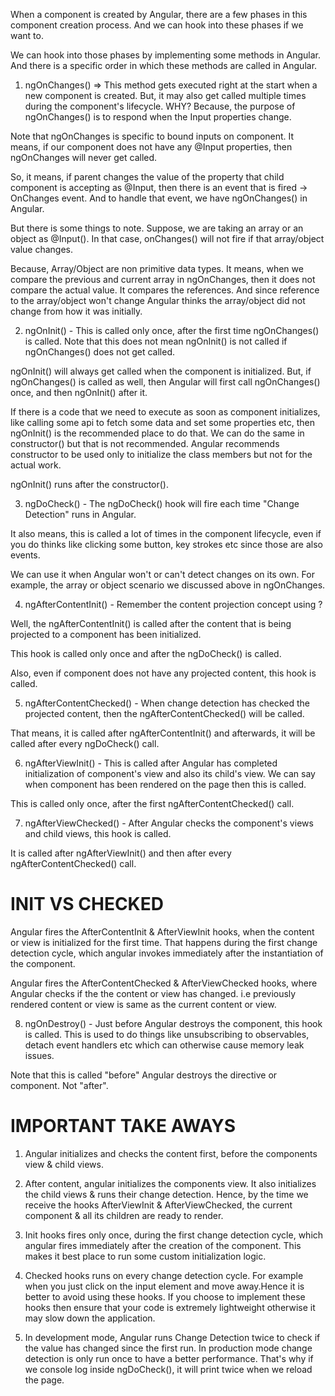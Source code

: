 When a component is created by Angular, there are a few phases in this component creation process. And we can hook into these phases if we want to.

We can hook into those phases by implementing some methods in Angular. And there is a specific order in which these methods are called in Angular.

1. ngOnChanges() => This method gets executed right at the start when a new component is created. But, it may also get called multiple times during the component's lifecycle. WHY? Because, the purpose of ngOnChanges() is to respond when the Input properties change. 

Note that ngOnChanges is specific to bound inputs on component. It means, if our component does not have any @Input properties, then ngOnChanges will never get called.

So, it means, if parent changes the value of the property that child component is accepting as @Input, then there is an event that is fired -> OnChanges event. And to handle that event, we have ngOnChanges() in Angular.

But there is some things to note. Suppose, we are taking an array or an object as @Input(). In that case, onChanges() will not fire if that array/object value changes.

Because, Array/Object are non primitive data types. It means, when we compare the previous and current array in ngOnChanges, then it does not compare the actual value. It compares the references. And since reference to the array/object won't change Angular thinks the array/object did not change from how it was initially.

2. ngOnInit() - This is called only once, after the first time ngOnChanges() is called. Note that this does not mean ngOnInit() is not called if ngOnChanges() does not get called.

ngOnInit() will always get called when the component is initialized. But, if ngOnChanges() is called as well, then Angular will first call ngOnChanges() once, and then ngOnInit() after it.

If there is a code that we need to execute as soon as component initializes, like calling some api to fetch some data and set some properties etc, then ngOnInit() is the recommended place to do that. We can do the same in constructor() but that is not recommended. Angular recommends constructor to be used only to initialize the class members but not for the actual work.

ngOnInit() runs after the constructor().

3. ngDoCheck() -  The ngDoCheck() hook will fire each time "Change Detection" runs in Angular.

It also means, this is called a lot of times in the component lifecycle, even if you do thinks like clicking some button, key strokes etc since those are also events.

We can use it when Angular won't or can't detect changes on its own. For example, the array or object scenario we discussed above in ngOnChanges.

4. ngAfterContentInit() - Remember the content projection concept using <ng-content> ? 

Well, the ngAfterContentInit() is called after the content that is being projected to a component has been initialized.

This hook is called only once and after the ngDoCheck() is called.

Also, even if component does not have any projected content, this hook is called.

5. ngAfterContentChecked() - When change detection has checked the projected content, then the ngAfterContentChecked() will be called.

That means, it is called after ngAfterContentInit() and afterwards,  it will be called after every ngDoCheck() call.

6. ngAfterViewInit() - This is called after Angular has completed initialization of component's view and also its child's view. We can say when component has been rendered on the page then this is called.

This is called only once, after the first ngAfterContentChecked() call.

7. ngAfterViewChecked() - After Angular checks the component's views and child views, this hook is called.

It is called after ngAfterViewInit() and then after every ngAfterContentChecked() call.

# INIT VS CHECKED

Angular fires the AfterContentInit & AfterViewInit hooks, when the content or view is initialized for the first time. That happens during the first change detection cycle, which angular invokes immediately after the instantiation of the component.

Angular fires the AfterContentChecked & AfterViewChecked hooks, where Angular checks if the the content or view has changed. i.e previously rendered content or view is same as the current content or view.

8. ngOnDestroy() - Just before Angular destroys the component, this hook is called. This is used to do things like unsubscribing to observables, detach event handlers etc which can otherwise cause memory leak issues.

Note that this is called "before" Angular destroys the directive or component. Not "after".


# IMPORTANT TAKE AWAYS

1. Angular initializes and checks the content first, before the components view & child views.

2. After content, angular initializes the components view. It also initializes the child views & runs their change detection. Hence, by the time we receive the hooks AfterViewInit & AfterViewChecked, the current component & all its children are ready to render.

3. Init hooks fires only once, during the first change detection cycle, which angular fires immediately after the creation of the component. This makes it best place to run some custom initialization logic.

4. Checked hooks runs on every change detection cycle. For example when you just click on the input element and move away.Hence it is better to avoid using these hooks. If you choose to implement these hooks then ensure that your code is extremely lightweight otherwise it may slow down the application.

5. In development mode, Angular runs Change Detection twice to check if the value has changed since the first run. In production mode change detection is only run once to have a better performance. That's why if we console log inside ngDoCheck(), it will print twice when we reload the page.
